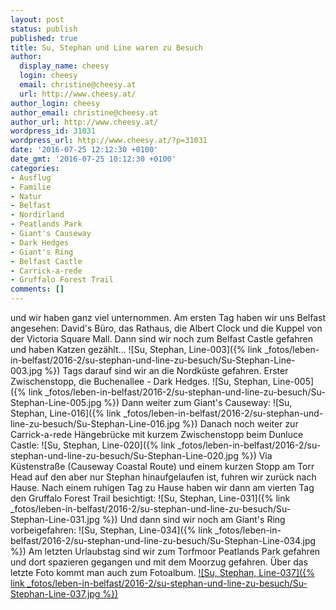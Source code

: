 ```yaml
---
layout: post
status: publish
published: true
title: Su, Stephan und Line waren zu Besuch
author:
  display_name: cheesy
  login: cheesy
  email: christine@cheesy.at
  url: http://www.cheesy.at/
author_login: cheesy
author_email: christine@cheesy.at
author_url: http://www.cheesy.at/
wordpress_id: 31031
wordpress_url: http://www.cheesy.at/?p=31031
date: '2016-07-25 12:12:30 +0100'
date_gmt: '2016-07-25 10:12:30 +0100'
categories:
- Ausflug
- Familie
- Natur
- Belfast
- Nordirland
- Peatlands Park
- Giant's Causeway
- Dark Hedges
- Giant's Ring
- Belfast Castle
- Carrick-a-rede
- Gruffalo Forest Trail
comments: []
---
```

und wir haben ganz viel unternommen.
Am ersten Tag haben wir uns Belfast angesehen: David's Büro, das Rathaus, die Albert Clock und die Kuppel von der Victoria Square Mall. Dann sind wir noch zum Belfast Castle gefahren und haben Katzen gezählt...
![Su, Stephan, Line-003]({% link _fotos/leben-in-belfast/2016-2/su-stephan-und-line-zu-besuch/Su-Stephan-Line-003.jpg %})
Tags darauf sind wir an die Nordküste gefahren. Erster Zwischenstopp, die Buchenallee - Dark Hedges.
![Su, Stephan, Line-005]({% link _fotos/leben-in-belfast/2016-2/su-stephan-und-line-zu-besuch/Su-Stephan-Line-005.jpg %})
Dann weiter zum Giant's Causeway:
![Su, Stephan, Line-016]({% link _fotos/leben-in-belfast/2016-2/su-stephan-und-line-zu-besuch/Su-Stephan-Line-016.jpg %})
Danach noch weiter zur Carrick-a-rede Hängebrücke mit kurzem Zwischenstopp beim Dunluce Castle:
![Su, Stephan, Line-020]({% link _fotos/leben-in-belfast/2016-2/su-stephan-und-line-zu-besuch/Su-Stephan-Line-020.jpg %})
Via Küstenstraße (Causeway Coastal Route) und einem kurzen Stopp am Torr Head auf den aber nur Stephan hinaufgelaufen ist, fuhren wir zurück nach Hause.
Nach einem ruhigen Tag zu Hause haben wir dann am vierten Tag den Gruffalo Forest Trail besichtigt:
![Su, Stephan, Line-031]({% link _fotos/leben-in-belfast/2016-2/su-stephan-und-line-zu-besuch/Su-Stephan-Line-031.jpg %})
Und dann sind wir noch am Giant's Ring vorbeigefahren:
![Su, Stephan, Line-034]({% link _fotos/leben-in-belfast/2016-2/su-stephan-und-line-zu-besuch/Su-Stephan-Line-034.jpg %})
Am letzten Urlaubstag sind wir zum Torfmoor Peatlands Park gefahren und dort spazieren gegangen und mit dem Moorzug gefahren.
Über das letzte Foto kommt man auch zum Fotoalbum.
[![Su, Stephan, Line-037]({% link _fotos/leben-in-belfast/2016-2/su-stephan-und-line-zu-besuch/Su-Stephan-Line-037.jpg %})](http://www.cheesy.at/fotos/sonstiges/leben-in-belfast/su-stephan-und-line-zu-besuch/)

